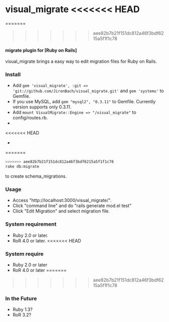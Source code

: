 visual_migrate
<<<<<<< HEAD
=======
=======
>>>>>>> aee82b7b21f151dc812a46f3bdf6215a5f1f1c78
#### migrate plugin for [Ruby on Rails]
visual_migrate brings a easy way to edit migration files for Ruby on Rails.

### Install
* Add `gem 'visual_migrate', :git => 'git://github.com/JironBach/visual_migrate.git'` and `gem 'systemu'` to Gemfile.
* If you use MySQL, add `gem "mysql2", "0.3.11"` to Gemfile. Currently version supports only 0.3.11. 
* Add `mount VisualMigrate::Engine => "/visual_migrate"` to config/routes.rb.
*
<<<<<<< HEAD
* ```bash
=======
```bash
>>>>>>> aee82b7b21f151dc812a46f3bdf6215a5f1f1c78
rake db:migrate
```
  to create schema_migrations.

### Usage
* Access "http://localhost:3000/visual_migrate/".
* Click "command line" and do "rails generate mod.el test"
* Click "Edit Migration" and select migration file.

### System requirement
* Ruby 2.0 or later.
* RoR 4.0 or later.
<<<<<<< HEAD

### System require
* Ruby 2.0 or later
* RoR 4.0 or later
=======
>>>>>>> aee82b7b21f151dc812a46f3bdf6215a5f1f1c78

### In the Future
* Ruby 1.3?
* RoR 3.2?

